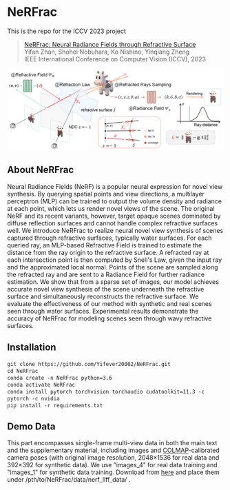 # NeRFrac

This is the repo for the ICCV 2023 project

>[NeRFrac: Neural Radiance Fields through Refractive Surface](https://openaccess.thecvf.com/content/ICCV2023/html/Zhan_NeRFrac_Neural_Radiance_Fields_through_Refractive_Surface_ICCV_2023_paper.html)\
>Yifan Zhan, Shohei Nobuhara, Ko Nishino, Yinqiang Zheng\
>IEEE International Conference on Computer Vision (ICCV), 2023

![image](https://github.com/Yifever20002/NeRFrac/blob/main/images/pipeline.png)

## About NeRFrac

Neural Radiance Fields (NeRF) is a popular neural expression for novel view synthesis. By querying spatial points and view directions, a multilayer perceptron (MLP) can be trained to output the volume density and radiance at each point, which lets us render novel views of the scene. The original NeRF and its recent variants, however, target opaque scenes dominated by diffuse reflection surfaces and cannot handle complex refractive surfaces well. We introduce NeRFrac to realize neural novel view synthesis of scenes captured through refractive surfaces, typically water surfaces. For each queried ray, an MLP-based Refractive Field is trained to estimate the distance from the ray origin to the refractive surface. A refracted ray at each intersection point is then computed by Snell's Law, given the input ray and the approximated local normal. Points of the scene are sampled along the refracted ray and are sent to a Radiance Field for further radiance estimation. We show that from a sparse set of images, our model achieves accurate novel view synthesis of the scene underneath the refractive surface and simultaneously reconstructs the refractive surface. We evaluate the effectiveness of our method with synthetic and real scenes seen through water surfaces. Experimental results demonstrate the accuracy of NeRFrac for modeling scenes seen through wavy refractive surfaces.


## Installation

``````
git clone https://github.com/Yifever20002/NeRFrac.git
cd NeRFrac
conda create -n NeRFrac python=3.6
conda activate NeRFrac
conda install pytorch torchvision torchaudio cudatoolkit=11.3 -c pytorch -c nvidia
pip install -r requirements.txt
``````

## Demo Data

This part encompasses single-frame multi-view data in both the main text and the supplementary material, including images and [COLMAP](https://colmap.github.io/)-calibrated camera poses (with original image resolution, 2048&times;1536 for real data and 392&times;392 for synthetic data). We use "images_4" for real data training and "images_1" for synthetic data training. Download from [here](https://drive.google.com/drive/folders/1A78v0qNCQlqS01AD77IqjhNrL9p0rkBF?usp=sharing) and place them under /pth/to/NeRFrac/data/nerf_llff_data/ .

